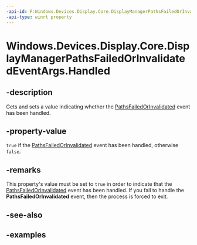 ```yaml
---
-api-id: P:Windows.Devices.Display.Core.DisplayManagerPathsFailedOrInvalidatedEventArgs.Handled
-api-type: winrt property
---
```


<!-- Property syntax.
public bool Handled { get;  set; }
-->

# Windows.Devices.Display.Core.DisplayManagerPathsFailedOrInvalidatedEventArgs.Handled

## -description
Gets and sets a value indicating whether the [PathsFailedOrInvalidated](displaymanager_pathsfailedorinvalidated.md) event has been handled.

## -property-value
`true` if the [PathsFailedOrInvalidated](displaymanager_pathsfailedorinvalidated.md) event has been handled, otherwise `false`.

## -remarks
This property's value must be set to `true` in order to indicate that the [PathsFailedOrInvalidated](displaymanager_pathsfailedorinvalidated.md) event has been handled. If you fail to handle the **PathsFailedOrInvalidated** event, then the process is forced to exit.

## -see-also

## -examples
